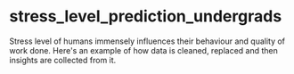 # stress_level_prediction_undergrads
Stress level of humans immensely influences their behaviour and quality of work done. Here's an example of how data is cleaned, replaced and then insights are collected from it.
